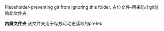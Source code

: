 Placeholder-preventing git from ignoring this folder.
占位文件-用来防止git忽略此文件夹.

**内置文件夹** 该文件夹用于存放可动态读取的prefeb.
